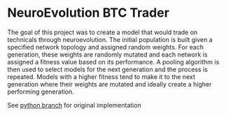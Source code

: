 # NeuroEvolution BTC Trader

The goal of this project was to create a model that would trade on technicals through neuroevolution. The initial population is built given a specified network topology and assigned random weights. For each generation, these weights are randomly mutated and each network is assigned a fitness value based on its performance. A pooling algorithm is then used to select models for the next generation and the process is repeated. Models with a higher fitness tend to make it to the next generation where their weights are mutated and ideally create a higher performing generation.

See [python branch](https://github.com/SC4RECOIN/NeuroEvolution-BTC-Trader/tree/python) for original implementation
